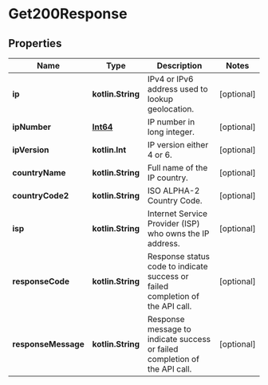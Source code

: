 
# Get200Response

## Properties
Name | Type | Description | Notes
------------ | ------------- | ------------- | -------------
**ip** | **kotlin.String** | IPv4 or IPv6 address used to lookup geolocation. |  [optional]
**ipNumber** | [**Int64**](Int64.md) | IP number in long integer. |  [optional]
**ipVersion** | **kotlin.Int** | IP version either 4 or 6. |  [optional]
**countryName** | **kotlin.String** | Full name of the IP country. |  [optional]
**countryCode2** | **kotlin.String** | ISO ALPHA-2 Country Code. |  [optional]
**isp** | **kotlin.String** | Internet Service Provider (ISP) who owns the IP address. |  [optional]
**responseCode** | **kotlin.String** | Response status code to indicate success or failed completion of the API call. |  [optional]
**responseMessage** | **kotlin.String** | Response message to indicate success or failed completion of the API call. |  [optional]



